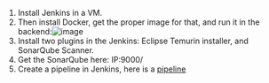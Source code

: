 1) Install Jenkins in a VM.
2) Then install Docker, get the proper image for that, and run it in the backend:![image](https://github.com/iemad/Learning-DevOps-2023/assets/17620076/a3581023-6be6-4b0d-86fc-96fbbb4673e0)
3) Install two plugins in the Jenkins: Eclipse Temurin installer, and SonarQube Scanner.
4) Get the SonarQube here: IP:9000/
5) Create a pipeline in Jenkins, here is a [pipeline](https://github.com/iemad/Learning-DevOps-2023/blob/main/7.%20DevOps%20Security/Notes%3A%201\)%20SonarQube.md)
   
